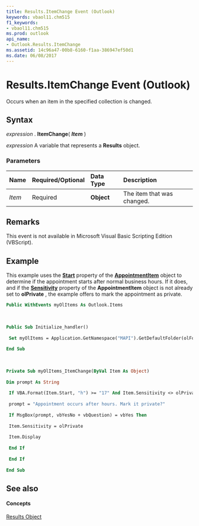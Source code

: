 ```yaml
---
title: Results.ItemChange Event (Outlook)
keywords: vbaol11.chm515
f1_keywords:
- vbaol11.chm515
ms.prod: outlook
api_name:
- Outlook.Results.ItemChange
ms.assetid: 14c96a47-00b8-6160-f1aa-386947ef50d1
ms.date: 06/08/2017
---
```



# Results.ItemChange Event (Outlook)

Occurs when an item in the specified collection is changed.


## Syntax

 _expression_ . **ItemChange**( **_Item_** )

 _expression_ A variable that represents a **Results** object.


### Parameters



|**Name**|**Required/Optional**|**Data Type**|**Description**|
|:-----|:-----|:-----|:-----|
| _Item_|Required| **Object**|The item that was changed.|

## Remarks

This event is not available in Microsoft Visual Basic Scripting Edition (VBScript).


## Example

This example uses the  **[Start](Outlook.AppointmentItem.Start.md)** property of the **[AppointmentItem](Outlook.AppointmentItem.md)** object to determine if the appointment starts after normal business hours. If it does, and if the **[Sensitivity](Outlook.AppointmentItem.Sensitivity.md)** property of the **AppointmentItem** object is not already set to **olPrivate** , the example offers to mark the appointment as private.


```vb
Public WithEvents myOlItems As Outlook.Items 
 
 
 
Public Sub Initialize_handler() 
 
 Set myOlItems = Application.GetNamespace("MAPI").GetDefaultFolder(olFolderCalendar).Items 
 
End Sub 
 
 
 
Private Sub myOlItems_ItemChange(ByVal Item As Object) 
 
Dim prompt As String 
 
 If VBA.Format(Item.Start, "h") >= "17" And Item.Sensitivity <> olPrivate Then 
 
 prompt = "Appointment occurs after hours. Mark it private?" 
 
 If MsgBox(prompt, vbYesNo + vbQuestion) = vbYes Then 
 
 Item.Sensitivity = olPrivate 
 
 Item.Display 
 
 End If 
 
 End If 
 
End Sub
```


## See also


#### Concepts


[Results Object](Outlook.Results.md)

